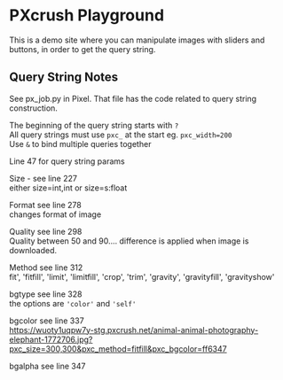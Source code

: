 # PXcrush Playground

This is a demo site where you can manipulate images with sliders and buttons, in order to get the query string.

## Query String Notes

See px_job.py in Pixel. That file has the code related to query string construction. 

The beginning of the query string starts with `?`  
All query strings must use `pxc_` at the start eg. `pxc_width=200`   
Use `&` to bind multiple queries together

Line 47 for query string params

Size - see line 227  
either size=int,int or size=s:float
 
Format see line 278  
changes format of image

Quality see line 298   
Quality between 50 and 90.... difference is applied when image is downloaded.

Method see line 312  
fit', 'fitfill', 'limit', 'limitfill', 'crop', 'trim', 'gravity', 'gravityfill', 'gravityshow' 

bgtype see line 328  
the options are `'color'` and  `'self'`

bgcolor see line 337  
https://wuoty1uqpw7y-stg.pxcrush.net/animal-animal-photography-elephant-1772706.jpg?pxc_size=300,300&pxc_method=fitfill&pxc_bgcolor=ff6347

bgalpha see line 347  

